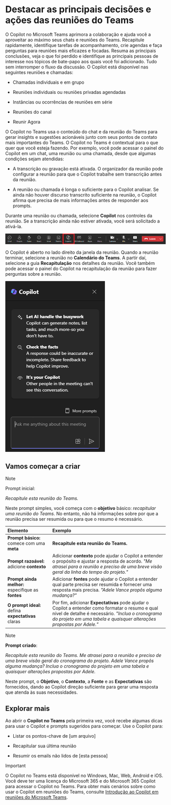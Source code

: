 # Destacar as principais decisões e ações das reuniões do Teams

O Copilot no Microsoft Teams aprimora a colaboração e ajuda você a aproveitar ao máximo seus chats e reuniões do Teams. Recapitule rapidamente, identifique tarefas de acompanhamento, crie agendas e faça perguntas para reuniões mais eficazes e focadas. Resuma as principais conclusões, veja o que foi perdido e identifique as principais pessoas de interesse nos tópicos de bate-papo aos quais você foi adicionado. Tudo sem interromper o fluxo da discussão. O Copilot está disponível nas seguintes reuniões e chamadas:

- Chamadas individuais e em grupo

- Reuniões individuais ou reuniões privadas agendadas

- Instâncias ou ocorrências de reuniões em série

- Reuniões do canal

- Reunir Agora

O Copilot no Teams usa o conteúdo do chat e da reunião do Teams para gerar insights e sugestões acionáveis junto com seus pontos de contato mais importantes do Teams. O Copilot no Teams é contextual para o que quer que você esteja fazendo. Por exemplo, você pode acessar o painel do Copilot em um chat, uma reunião ou uma chamada, desde que algumas condições sejam atendidas:

- A transcrição ou gravação está ativada. O organizador da reunião pode configurar a reunião para que o Copilot trabalhe sem transcrição antes da reunião.

- A reunião ou chamada é longa o suficiente para o Copilot analisar. Se ainda não houver discurso transcrito suficiente na reunião, o Copilot afirma que precisa de mais informações antes de responder aos prompts.

Durante uma reunião ou chamada, selecione **Copilot** nos controles da reunião. Se a transcrição ainda não estiver ativada, você será solicitado a ativá-la.

![Captura de tela do ícone do Copilot em uma reunião do Teams.](../media/summarize_copilot-ribbon-teams.png)

O Copilot é aberto no lado direito da janela da reunião. Quando a reunião terminar, selecione a reunião no **Calendário do Teams**. A partir daí, selecione a guia **Recapitulação** nos detalhes da reunião. Você também pode acessar o painel do Copilot na recapitulação da reunião para fazer perguntas sobre a reunião.

![Captura de tela do painel de chat do Copilot no Teams na primeira abertura.](../media/summarize_copilot-pane-teams.png)

## Vamos começar a criar

> [!NOTE]
> Prompt inicial:
>
> _Recapitule esta reunião do Teams._

Neste prompt simples, você começa com o **objetivo** básico: _recapitular uma reunião do Teams._ No entanto, não há informações sobre por que a reunião precisa ser resumida ou para que o resumo é necessário.

| Elemento | Exemplo |
| :------ | :------- |
| **Prompt básico:** comece com uma **meta** | **Recapitule esta reunião do Teams.** |
| **Prompt razoável:** adicione **contexto** | Adicionar **contexto** pode ajudar o Copilot a entender o propósito e ajustar a resposta de acordo. _"Me atrasei para a reunião e preciso de uma breve visão geral da linha do tempo do projeto."_ |
| **Prompt ainda melhor:** especifique as **fontes** | Adicionar **fontes** pode ajudar o Copilot a entender qual parte precisa ser resumida e fornecer uma resposta mais precisa. _"Adele Vance propôs alguma mudança?"_ |
| **O prompt ideal:** defina **expectativas** claras | Por fim, adicionar **Expectativas** pode ajudar o Copilot a entender como formatar o resumo e qual nível de detalhe é necessário. _"Inclua o cronograma do projeto em uma tabela e quaisquer alterações propostas por Adele."_ |

> [!NOTE]
> **Prompt criado**:
>
> _Recapitule esta reunião do Teams. Me atrasei para a reunião e preciso de uma breve visão geral do cronograma do projeto. Adele Vance propôs alguma mudança? Inclua o cronograma do projeto em uma tabela e quaisquer alterações propostas por Adele._

Neste prompt, o **Objetivo**, o **Contexto**, a **Fonte** e as **Expectativas** são fornecidos, dando ao Copilot direção suficiente para gerar uma resposta que atenda às suas necessidades.

## Explorar mais

Ao abrir o **Copilot no Teams** pela primeira vez, você recebe algumas dicas para usar o Copilot e prompts sugeridos para começar. Use o Copilot para:

- Listar os pontos-chave de [um arquivo]

- Recapitular sua última reunião

- Resumir os emails não lidos de [esta pessoa]

> [!IMPORTANT]
> O Copilot no Teams está disponível no Windows, Mac, Web, Android e iOS. Você deve ter uma licença do Microsoft 365 e do Microsoft 365 Copilot para acessar o Copilot no Teams. Para obter mais cenários sobre como usar o Copilot em reuniões do Teams, consulte [Introdução ao Copilot em reuniões do Microsoft Teams](https://support.microsoft.com/office/get-started-with-copilot-in-microsoft-teams-meetings-0bf9dd3c-96f7-44e2-8bb8-790bedf066b1).
